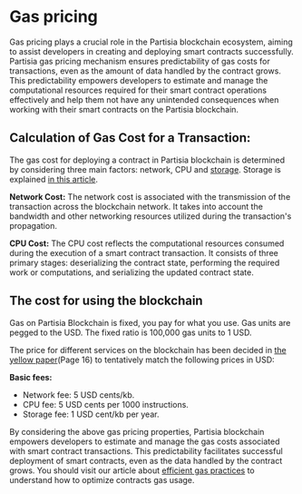 # Gas pricing 

Gas pricing plays a crucial role in the Partisia blockchain ecosystem, aiming to assist developers in creating and deploying smart contracts successfully. Partisia gas pricing mechanism ensures predictability of gas costs for transactions, even as the amount of data handled by the contract grows. This predictability empowers developers to estimate and manage the computational resources required for their smart contract operations effectively and help them not have any unintended consequences when working with their smart contracts on the Partisia blockchain.

## Calculation of Gas Cost for a Transaction:
The gas cost for deploying a contract in Partisia blockchain is determined by considering three main factors: network, CPU and [storage](storage-gas-price.md). Storage is explained [in this article](storage-gas-price.md). 

**Network Cost:** The network cost is associated with the transmission of the transaction across the blockchain network. It takes into account the bandwidth and other networking resources utilized during the transaction's propagation.

**CPU Cost:** The CPU cost reflects the computational resources consumed during the execution of a smart contract transaction. It consists of three primary stages: deserializing the contract state, performing the required work or computations, and serializing the updated contract state.

## The cost for using the blockchain

Gas on Partisia Blockchain is fixed, you pay for what you use. Gas units are pegged to the USD. The fixed ratio is 100,000 gas units to 1 USD.

The price for different services on the blockchain has been decided in [the yellow paper](https://drive.google.com/file/d/1OX7ljrLY4IgEA1O3t3fKNH1qSO60_Qbw/view)(Page 16) to tentatively match the following prices in USD:

**Basic fees:**

- Network fee: 5 USD cents/kb.
- CPU fee: 5 USD cents per 1000 instructions.
- Storage fee: 1 USD cent/kb per year.

By considering the above gas pricing properties, Partisia blockchain empowers developers to estimate and manage the gas costs associated with smart contract transactions. This predictability facilitates successful deployment of smart contracts, even as the data handled by the contract grows. You should visit our article about [efficient gas practices](efficient-gas-practices.md) to understand how to optimize contracts gas usage. 